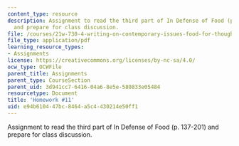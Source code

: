 ```yaml
---
content_type: resource
description: Assignment to read the third part of In Defense of Food (p. 137-201)
  and prepare for class discussion.
file: /courses/21w-730-4-writing-on-contemporary-issues-food-for-thought-writing-and-reading-about-the-cultures-of-food-fall-2008/e94b610447bc8464a5c4430214e50ff1_hw_11.pdf
file_type: application/pdf
learning_resource_types:
- Assignments
license: https://creativecommons.org/licenses/by-nc-sa/4.0/
ocw_type: OCWFile
parent_title: Assignments
parent_type: CourseSection
parent_uid: 3d941cc7-6416-04a6-8e5e-580833e05484
resourcetype: Document
title: 'Homework #11'
uid: e94b6104-47bc-8464-a5c4-430214e50ff1
---
```

Assignment to read the third part of In Defense of Food (p. 137-201) and prepare for class discussion.